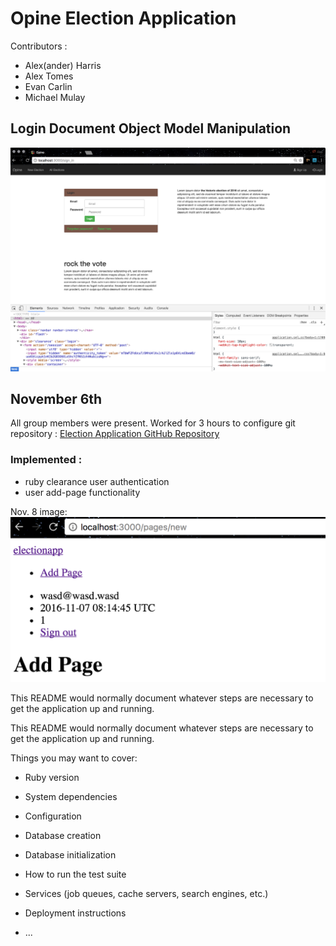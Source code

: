 # Opine Election Application

Contributors :
* Alex(ander) Harris
* Alex Tomes
* Evan Carlin
* Michael Mulay

## Login Document Object Model Manipulation

![alt text](README_images/session_DOM.png)

## November 6th
All group members were present. Worked for 3 hours to configure git repository :
[Election Application GitHub Repository](https://github.com/electionapp/electionapp)

### Implemented :
* ruby clearance user authentication
* user add-page functionality

Nov. 8 image:
![alt text](README_images/add-page.png)


This README would normally document whatever steps are necessary to get the
application up and running.


This README would normally document whatever steps are necessary to get the
application up and running.

Things you may want to cover:

* Ruby version

* System dependencies

* Configuration

* Database creation

* Database initialization

* How to run the test suite

* Services (job queues, cache servers, search engines, etc.)

* Deployment instructions

* ...
